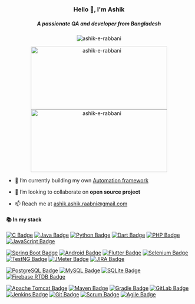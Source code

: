 <h3 align="center">Hello 👋, I'm Ashik</h3>
<h5 align="center">A passionate QA and developer from Bangladesh</h5>

<p align="center"> <img src="https://komarev.com/ghpvc/?username=ashik-e-rabbani&label=Profile%20views&color=0e75b6&style=flat" alt="ashik-e-rabbani" /> </p>

</p>

<p align="center">
  <img src="https://github-readme-stats.vercel.app/api?username=ashik-e-rabbani&show_icons=true&locale=en" alt="ashik-e-rabbani" width="370" height="170"/>
  <img src="https://github-readme-streak-stats.herokuapp.com/?user=ashik-e-rabbani" alt="ashik-e-rabbani" width="370" height="170"/>
</p>


- 🔭 I’m currently building my own [Automation framework](https://github.com/ashik-e-rabbani/Web-automation-with-selenium)

- 👯 I’m looking to collaborate on **open source project**
- 📫 Reach me at [ashik.ashik.raabni@gmail.com](mailto:ashik.ashik.raabni@gmail.com)

<h4 align="left">📚 In my stack</h4>


[![C Badge](https://img.shields.io/badge/C-00599C?style=for-the-badge&logo=c&logoColor=white)](https://en.wikipedia.org/wiki/C_(programming_language))
[![Java Badge](https://img.shields.io/badge/Java-ED8B00?style=for-the-badge&logo=java&logoColor=white)](https://www.java.com/)
[![Python Badge](https://img.shields.io/badge/Python-3776AB?style=for-the-badge&logo=python&logoColor=white)](https://www.python.org/)
[![Dart Badge](https://img.shields.io/badge/Dart-0175C2?style=for-the-badge&logo=dart&logoColor=white)](https://dart.dev/)
[![PHP Badge](https://img.shields.io/badge/PHP-777BB4?style=for-the-badge&logo=php&logoColor=white)](https://www.php.net/) [![JavaScript Badge](https://img.shields.io/badge/JavaScript-F7DF1E?style=for-the-badge&logo=javascript&logoColor=black)](https://developer.mozilla.org/en-US/docs/Web/JavaScript)

[![Spring Boot Badge](https://img.shields.io/badge/Spring_Boot-6DB33F?style=for-the-badge&logo=spring&logoColor=white)](https://spring.io/projects/spring-boot)
[![Android Badge](https://img.shields.io/badge/Android-3DDC84?style=for-the-badge&logo=android&logoColor=white)](https://developer.android.com/)
[![Flutter Badge](https://img.shields.io/badge/Flutter-02569B?style=for-the-badge&logo=flutter&logoColor=white)](https://flutter.dev/) [![Selenium Badge](https://img.shields.io/badge/Selenium-43B02A?style=for-the-badge&logo=selenium&logoColor=white)](https://www.selenium.dev/)
[![TestNG Badge](https://img.shields.io/badge/TestNG-007ACC?style=for-the-badge&logo=testng&logoColor=white)](https://testng.org/) [![JMeter Badge](https://img.shields.io/badge/JMeter-D22128?style=for-the-badge&logo=apache-jmeter&logoColor=white)](https://jmeter.apache.org/)
[![JIRA Badge](https://img.shields.io/badge/JIRA-0052CC?style=for-the-badge&logo=jira&logoColor=white)](https://www.atlassian.com/software/jira)

[![PostgreSQL Badge](https://img.shields.io/badge/PostgreSQL-4169E1?style=for-the-badge&logo=postgresql&logoColor=white)](https://www.postgresql.org/)
[![MySQL Badge](https://img.shields.io/badge/MySQL-4479A1?style=for-the-badge&logo=mysql&logoColor=white)](https://www.mysql.com/)
[![SQLite Badge](https://img.shields.io/badge/SQLite-003B57?style=for-the-badge&logo=sqlite&logoColor=white)](https://www.sqlite.org/)
[![Firebase RTDB Badge](https://img.shields.io/badge/Firebase_RTD-FFCA28?style=for-the-badge&logo=firebase&logoColor=black)](https://firebase.google.com/docs/database) 

[![Apache Tomcat Badge](https://img.shields.io/badge/Apache_Tomcat-F8DC75?style=for-the-badge&logo=apache-tomcat&logoColor=black)](http://tomcat.apache.org/) [![Maven Badge](https://img.shields.io/badge/Maven-C71A36?style=for-the-badge&logo=apache-maven&logoColor=white)](https://maven.apache.org/) [![Gradle Badge](https://img.shields.io/badge/Gradle-02303A?style=for-the-badge&logo=gradle&logoColor=white)](https://gradle.org/) [![GitLab Badge](https://img.shields.io/badge/GitLab-FCA121?style=for-the-badge&logo=gitlab&logoColor=black)](https://about.gitlab.com/)
[![Jenkins Badge](https://img.shields.io/badge/Jenkins-D24939?style=for-the-badge&logo=jenkins&logoColor=white)](https://www.jenkins.io/)  [![Git Badge](https://img.shields.io/badge/Git-F05032?style=for-the-badge&logo=git&logoColor=white)](https://git-scm.com/) [![Scrum Badge](https://img.shields.io/badge/Scrum-5849BE?style=for-the-badge&logo=scrum&logoColor=white)](https://www.scrum.org/) [![Agile Badge](https://img.shields.io/badge/Agile-009B8D?style=for-the-badge&logo=agile&logoColor=white)](https://www.agilealliance.org/)


